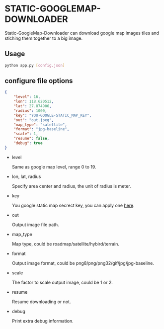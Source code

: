 # STATIC-GOOGLEMAP-DOWNLOADER

Static-GoogleMap-Downloader can download google map images tiles and stiching them together to a big image.


## Usage

```bash
python app.py [config.json]
```

## configure file options

```json
{
    "level": 16,
    "lon": 118.620512,
    "lat": 27.874906,
    "radius": 1000,
    "key": "YOU-GOOGLE-STATIC_MAP_KEY",
    "out": "out.jpeg",
    "map_type": "satellite",
    "format": "jpg-baseline",
    "scale": 1,
    "resume": false,
    "debug": true
}
```

* level

    Same as google map level, range 0 to 19.

* lon, lat, radius

    Specify area center and radius, the unit of radius is meter.

* key

    You google static map secrect key, you can apply one [here](https://code.google.com/apis/console).

* out

    Output image file path.

* map_type

    Map type, could be roadmap/satellite/hybird/terrain.

* format

    Output image format, could be png8/png/png32/gif/jpg/jpg-baseline.

* scale

    The factor to scale output image, could be 1 or 2.

* resume

    Resume downloading or not.

* debug

    Print extra debug information.